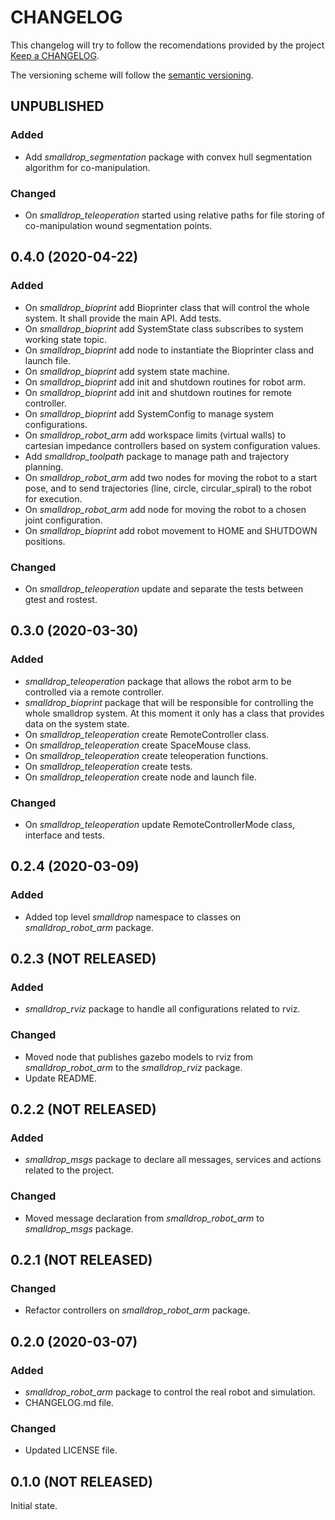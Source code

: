 # CHANGELOG

This changelog will try to follow the recomendations provided by the project [Keep a CHANGELOG](https://keepachangelog.com/en/0.3.0/).

The versioning scheme will follow the [semantic versioning](https://semver.org/). 

## UNPUBLISHED

### Added
- Add *smalldrop_segmentation* package with convex hull segmentation algorithm for co-manipulation.

### Changed
- On *smalldrop_teleoperation* started using relative paths for file storing of co-manipulation wound segmentation points.

## 0.4.0 (2020-04-22)

### Added
- On *smalldrop_bioprint* add Bioprinter class that will control the whole system. It shall provide the main API. Add tests.
- On *smalldrop_bioprint* add SystemState class subscribes to system working state topic.
- On *smalldrop_bioprint* add node to instantiate the Bioprinter class and launch file.
- On *smalldrop_bioprint* add system state machine.
- On *smalldrop_bioprint* add init and shutdown routines for robot arm.
- On *smalldrop_bioprint* add init and shutdown routines for remote controller.
- On *smalldrop_bioprint* add SystemConfig to manage system configurations.
- On *smalldrop_robot_arm* add workspace limits (virtual walls) to cartesian impedance controllers based on system configuration values.
- Add *smalldrop_toolpath* package to manage path and trajectory planning.
- On *smalldrop_robot_arm* add two nodes for moving the robot to a start pose, and to send trajectories (line, circle, circular_spiral) to the robot for execution.
- On *smalldrop_robot_arm* add node for moving the robot to a chosen joint configuration.
- On *smalldrop_bioprint* add robot movement to HOME and SHUTDOWN positions.

### Changed
- On *smalldrop_teleoperation* update and separate the tests between gtest and rostest.

## 0.3.0 (2020-03-30)

### Added
- *smalldrop_teleoperation* package that allows the robot arm to be controlled via a remote controller.
- *smalldrop_bioprint* package that will be responsible for controlling the whole smalldrop system. At this moment it only has a class that provides data on the system state.
- On *smalldrop_teleoperation* create RemoteController class.
- On *smalldrop_teleoperation* create SpaceMouse class.
- On *smalldrop_teleoperation* create teleoperation functions.
- On *smalldrop_teleoperation* create tests.
- On *smalldrop_teleoperation* create node and launch file.

### Changed
- On *smalldrop_teleoperation* update RemoteControllerMode class, interface and tests.

## 0.2.4 (2020-03-09)

### Added
- Added top level *smalldrop* namespace to classes on *smalldrop_robot_arm* package.

## 0.2.3 (NOT RELEASED)

### Added 
- *smalldrop_rviz* package to handle all configurations related to rviz.

### Changed 
- Moved node that publishes gazebo models to rviz from *smalldrop_robot_arm* to the *smalldrop_rviz* package.
- Update README.

## 0.2.2 (NOT RELEASED)

### Added
- *smalldrop_msgs* package to declare all messages, services and actions related to the project.

### Changed
- Moved message declaration from *smalldrop_robot_arm* to *smalldrop_msgs* package.

## 0.2.1 (NOT RELEASED)

### Changed
- Refactor controllers on *smalldrop_robot_arm* package.

## 0.2.0 (2020-03-07)

### Added
- *smalldrop_robot_arm* package to control the real robot and simulation.
- CHANGELOG.md file.

### Changed
- Updated LICENSE file.

## 0.1.0 (NOT RELEASED)

Initial state.